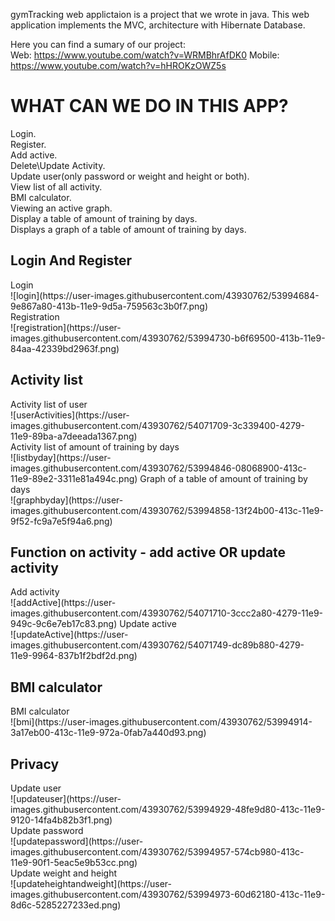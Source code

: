 
gymTracking web applictaion is a project that we wrote in java.
This web application implements the MVC, architecture with Hibernate Database.

Here you can find a sumary of our project:<br>
Web: https://www.youtube.com/watch?v=WRMBhrAfDK0
Mobile: https://www.youtube.com/watch?v=hHROKzOWZ5s

<h1> WHAT CAN WE DO IN THIS APP? </H1>
Login.
<br>
Register.
<br/>
Add active.
<br>
Delete\Update Activity.
<br>
Update user(only password or weight and height or both).
<br>
View list of all activity.
<br>
BMI calculator.
<br>
Viewing an active graph.
<br>
Display a table of amount of training by days.
<br>
Displays a graph of a table of amount of training by days.

<h2> Login And Register </h2>
Login
<br>
![login](https://user-images.githubusercontent.com/43930762/53994684-9e867a80-413b-11e9-9d5a-759563c3b0f7.png)
<br>
Registration
<br>
![registration](https://user-images.githubusercontent.com/43930762/53994730-b6f69500-413b-11e9-84aa-42339bd2963f.png)
<h2> Activity list </h2>
Activity list of user
<br>
![userActivities](https://user-images.githubusercontent.com/43930762/54071709-3c339400-4279-11e9-89ba-a7deeada1367.png)
<br> 
Activity list of amount of training by days
<br> 
![listbyday](https://user-images.githubusercontent.com/43930762/53994846-08068900-413c-11e9-89e2-3311e81a494c.png)
Graph of a table of amount of training by days
<br> 
![graphbyday](https://user-images.githubusercontent.com/43930762/53994858-13f24b00-413c-11e9-9f52-fc9a7e5f94a6.png)
<h2> Function on activity -  add active OR update activity</h2>
Add activity
<br> 
![addActive](https://user-images.githubusercontent.com/43930762/54071710-3ccc2a80-4279-11e9-949c-9c6e7eb17c83.png)
Update active
<br> 
![updateActive](https://user-images.githubusercontent.com/43930762/54071749-dc89b880-4279-11e9-9964-837b1f2bdf2d.png)
<h2> BMI calculator </h2>
BMI calculator
<br> 
![bmi](https://user-images.githubusercontent.com/43930762/53994914-3a17eb00-413c-11e9-972a-0fab7a440d93.png)
<h2> Privacy </h2>
Update user
<br> 
![updateuser](https://user-images.githubusercontent.com/43930762/53994929-48fe9d80-413c-11e9-9120-14fa4b82b3f1.png)
<br>
Update password
<br> 
![updatepassword](https://user-images.githubusercontent.com/43930762/53994957-574cb980-413c-11e9-90f1-5eac5e9b53cc.png)
<br>
Update weight and height
<br> 
![updateheightandweight](https://user-images.githubusercontent.com/43930762/53994973-60d62180-413c-11e9-8d6c-5285227233ed.png)

